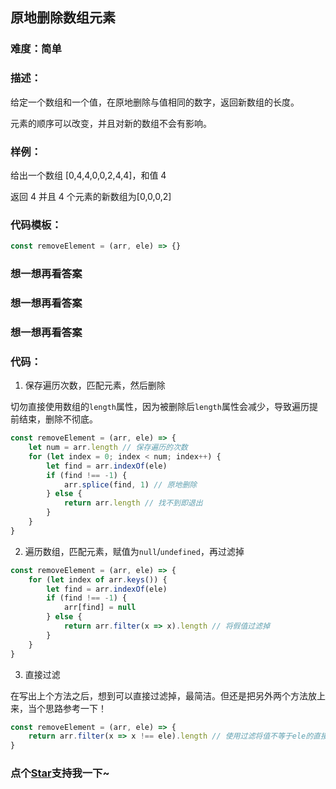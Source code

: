 ## 原地删除数组元素

### 难度：简单

### 描述：

给定一个数组和一个值，在原地删除与值相同的数字，返回新数组的长度。

元素的顺序可以改变，并且对新的数组不会有影响。

### 样例：

给出一个数组 [0,4,4,0,0,2,4,4]，和值 4

返回 4 并且 4 个元素的新数组为[0,0,0,2]

### 代码模板：

```js
const removeElement = (arr, ele) => {}
```

### 想一想再看答案

### 想一想再看答案

### 想一想再看答案

### 代码：

1. 保存遍历次数，匹配元素，然后删除

切勿直接使用数组的`length`属性，因为被删除后`length`属性会减少，导致遍历提前结束，删除不彻底。

```js
const removeElement = (arr, ele) => {
	let num = arr.length // 保存遍历的次数
	for (let index = 0; index < num; index++) {
		let find = arr.indexOf(ele)
		if (find !== -1) {
			arr.splice(find, 1) // 原地删除
		} else {
			return arr.length // 找不到即退出
		}
	}
}
```

2. 遍历数组，匹配元素，赋值为`null`/`undefined`，再过滤掉

```js
const removeElement = (arr, ele) => {
	for (let index of arr.keys()) {
		let find = arr.indexOf(ele)
		if (find !== -1) {
			arr[find] = null
		} else {
			return arr.filter(x => x).length // 将假值过滤掉
		}
	}
}
```

3. 直接过滤

在写出上个方法之后，想到可以直接过滤掉，最简洁。但还是把另外两个方法放上来，当个思路参考一下！

```js
const removeElement = (arr, ele) => {
	return arr.filter(x => x !== ele).length // 使用过滤将值不等于ele的直接过滤出来，返回长度
}
```

<!-- 特殊字符串：用于修改/删除markdown的结尾提示语-->

### 点个[Star](https://github.com/OBKoro1/Brush_algorithm)支持我一下~
